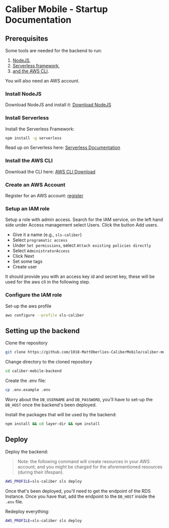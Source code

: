 # Caliber Mobile - Startup Documentation

## Prerequisites

Some tools are needed for the backend to run:

1. [NodeJS](https://nodejs.org/),
2. [Serverless framework](https://www.serverless.com/framework/docs/),
3. [and the AWS CLI](https://aws.amazon.com/cli/).

You will also need an AWS account.

### Install NodeJS

Download NodeJS and install it: [Download NodeJS](https://nodejs.org/en/download/)

### Install Serverless

Install the Serverless Framework:

```bash
npm install -g serverless
```

Read up on Serverless here: [Serverless Documentation](https://www.serverless.com/framework/docs/)

### Install the AWS CLI

Download the CLI here: [AWS CLI Download](https://aws.amazon.com/cli/)

### Create an AWS Account

Register for an AWS account: [register](https://aws.amazon.com/premiumsupport/knowledge-center/create-and-activate-aws-account/)

### Setup an IAM role

Setup a role with admin access. Search for the IAM service, on the left hand side under Access management select Users. Click the button Add users.

- Give it a name (e.g., `sls-caliber`)
- Select `programatic access`
- Under `Set permissions`, select `Attach existing policies directly`
- Select `AdministratorAccess`
- Click Next
- Set some tags
- Create user

It should provide you with an access key id and secret key, these will be used for the aws cli in the following step.

### Configure the IAM role

Set-up the aws profile

```bash
aws configure --profile sls-caliber
```

## Setting up the backend

Clone the repository

```bash
git clone https://github.com/1018-MattOberlies-CaliberMobile/caliber-mobile-backend.git
```

Change directory to the cloned repository

```bash
cd caliber-mobile-backend
```

Create the .env file:

```bash
cp .env.example .env
```

Worry about the `DB_USERNAME` and `DB_PASSWORD`, you'll have to set-up the `DB_HOST` once the backend's been deployed.

Install the packages that will be used by the backend:

```bash
npm install && cd layer-dir && npm install
```

## Deploy

Deploy the backend:

> Note: the following command will create resources in your AWS account; and you might be charged for the aforementioned resources (during their lifespan).

```bash
AWS_PROFILE=sls-caliber sls deploy
```

Once that's been deployed, you'll need to get the endpoint of the RDS Instance. Once you have that, add the endpoint to the `DB_HOST` inside the `.env` file.

Redeploy everything:

```bash
AWS_PROFILE=sls-caliber sls deploy
```
